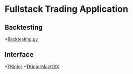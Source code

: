 # Fullstack Trading Application

## Backtesting
*[Backtesting.py](https://kernc.github.io/backtesting.py/)

## Interface
*[TKinter](https://docs.python.org/3/library/tkinter.html)
*[TKinterMacOSX](https://pypi.org/project/tkmacosx/)
